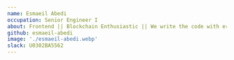 ```yaml
---
name: Esmaeil Abedi
occupation: Senior Engineer I
about: Frontend || Blockchain Enthusiastic || We write the code with errors, before writing the code without errors.]
github: esmaeil-abedi
image: './esmaeil-abedi.webp'
slack: U0302BA5562
---
```

